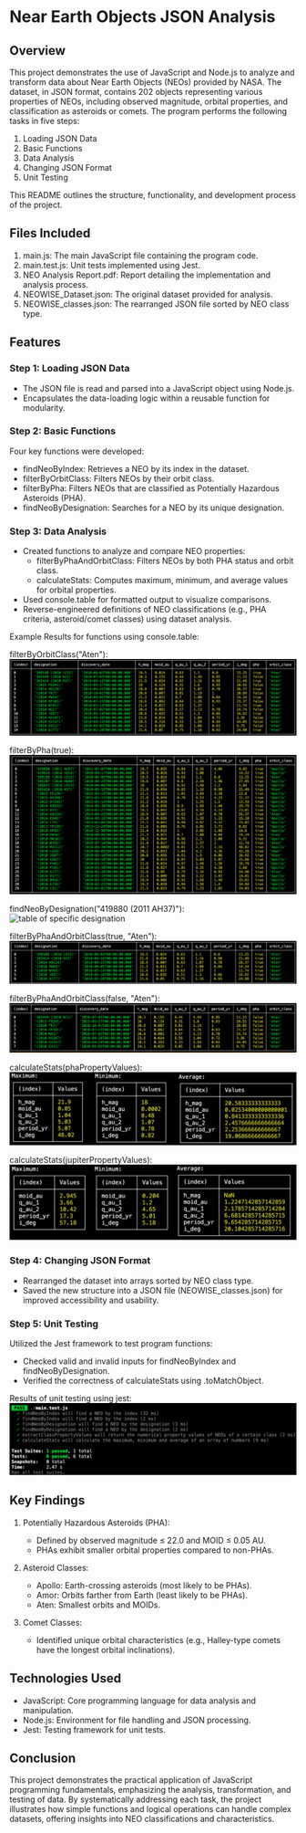 # Near Earth Objects JSON Analysis

## Overview
This project demonstrates the use of JavaScript and Node.js to analyze and transform data about Near Earth Objects (NEOs) provided by NASA. The dataset, in JSON format, contains 202 objects representing various properties of NEOs, including observed magnitude, orbital properties, and classification as asteroids or comets. The program performs the following tasks in five steps:

1. Loading JSON Data
2. Basic Functions
3. Data Analysis
4. Changing JSON Format
5. Unit Testing

This README outlines the structure, functionality, and development process of the project.

## Files Included
1. main.js: The main JavaScript file containing the program code.
2. main.test.js: Unit tests implemented using Jest.
3. NEO Analysis Report.pdf: Report detailing the implementation and analysis process.
4. NEOWISE_Dataset.json: The original dataset provided for analysis.
5. NEOWISE_classes.json: The rearranged JSON file sorted by NEO class type.

## Features
### Step 1: Loading JSON Data
- The JSON file is read and parsed into a JavaScript object using Node.js.
- Encapsulates the data-loading logic within a reusable function for modularity.

### Step 2: Basic Functions
Four key functions were developed:
- findNeoByIndex: Retrieves a NEO by its index in the dataset.
- filterByOrbitClass: Filters NEOs by their orbit class.
- filterByPha: Filters NEOs that are classified as Potentially Hazardous Asteroids (PHA).
- findNeoByDesignation: Searches for a NEO by its unique designation.

### Step 3: Data Analysis
- Created functions to analyze and compare NEO properties:
    - filterByPhaAndOrbitClass: Filters NEOs by both PHA status and orbit class.
    - calculateStats: Computes maximum, minimum, and average values for orbital properties.
- Used console.table for formatted output to visualize comparisons.
- Reverse-engineered definitions of NEO classifications (e.g., PHA criteria, asteroid/comet classes) using dataset analysis.

Example Results for functions using console.table:

filterByOrbitClass("Aten"):
![table of all Atens](./images/filterByOrbitClass("Aten").png)

filterByPha(true):
![table of all Phas](./images/phaNeos.png)

findNeoByDesignation("419880 (2011 AH37)"):
![table of specific designation](./images/findNeoByDesignation("419880%20(2011%20AH37)").png)

filterByPhaAndOrbitClass(true, "Aten"):
![table of all Pha Atens](./images/filterByPhaAndOrbitClass(true,%20"Aten").png)

filterByPhaAndOrbitClass(false, "Aten"):
![table all non-Pha Atens](./images/filterByPhaAndOrbitClass(false,%20"Aten").png)

calculateStats(phaPropertyValues):
![table of max, min and average values for all Phas](./images/calculateStats(phaPropertyValues).png)

calculateStats(jupiterPropertyValues):
![table of max, min and average values for all Jupiter comets](./images/calculateStats(jupiterPropertyValues).png)

### Step 4: Changing JSON Format
- Rearranged the dataset into arrays sorted by NEO class type.
- Saved the new structure into a JSON file (NEOWISE_classes.json) for improved accessibility and usability.

### Step 5: Unit Testing
Utilized the Jest framework to test program functions:
- Checked valid and invalid inputs for findNeoByIndex and findNeoByDesignation.
- Verified the correctness of calculateStats using .toMatchObject.

Results of unit testing using jest:
![jest unit test results](./images/test_results.png)

## Key Findings
1. Potentially Hazardous Asteroids (PHA):
    - Defined by observed magnitude ≤ 22.0 and MOID ≤ 0.05 AU.
    - PHAs exhibit smaller orbital properties compared to non-PHAs.

2. Asteroid Classes:
    - Apollo: Earth-crossing asteroids (most likely to be PHAs).
    - Amor: Orbits farther from Earth (least likely to be PHAs).
    - Aten: Smallest orbits and MOIDs.

3. Comet Classes:
    - Identified unique orbital characteristics (e.g., Halley-type comets have the longest orbital inclinations).

## Technologies Used
- JavaScript: Core programming language for data analysis and manipulation.
- Node.js: Environment for file handling and JSON processing.
- Jest: Testing framework for unit tests.

## Conclusion
This project demonstrates the practical application of JavaScript programming fundamentals, emphasizing the analysis, transformation, and testing of data. By systematically addressing each task, the project illustrates how simple functions and logical operations can handle complex datasets, offering insights into NEO classifications and characteristics.